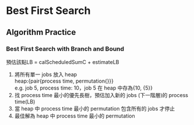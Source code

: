# Best First Search
## Algorithm Practice 
### Best First Search with Branch and Bound
預估該點LB = calScheduledSumC + estimateLB

1. 將所有單一 jobs 放入 heap<br>
heap:{pair{process time, permutation{}}}<br>
e.g. job 5, process time: 10，job 5 在 heap 中存為{10, {5}}
2. 找 process time 最小的優先長樹，預估加入新的 jobs (下一階層)的 process time(LB)
3. 當 heap 中 process time 最小的 permutation 包含所有的 jobs 才停止
4. 最佳解為 heap 中 process time 最小的 permutation

